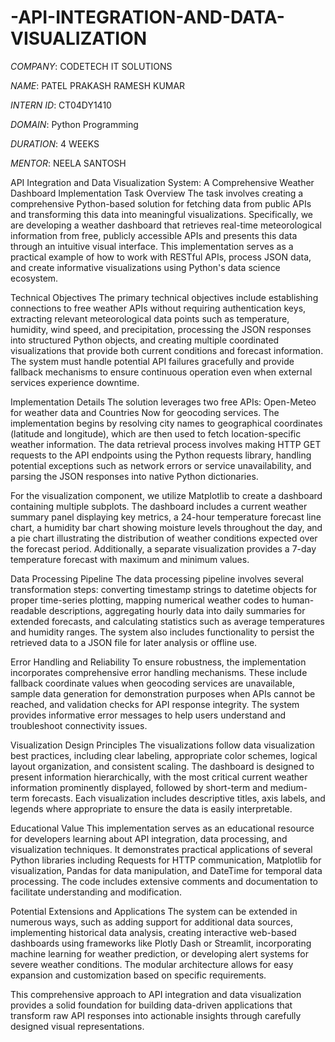 # -API-INTEGRATION-AND-DATA-VISUALIZATION

*COMPANY*: CODETECH IT SOLUTIONS

*NAME*: PATEL PRAKASH RAMESH KUMAR

*INTERN ID*: CT04DY1410

*DOMAIN*: Python Programming

*DURATION*: 4 WEEKS

*MENTOR*: NEELA SANTOSH

API Integration and Data Visualization System: A Comprehensive Weather Dashboard Implementation
Task Overview
The task involves creating a comprehensive Python-based solution for fetching data from public APIs and transforming this data into meaningful visualizations. Specifically, we are developing a weather dashboard that retrieves real-time meteorological information from free, publicly accessible APIs and presents this data through an intuitive visual interface. This implementation serves as a practical example of how to work with RESTful APIs, process JSON data, and create informative visualizations using Python's data science ecosystem.

Technical Objectives
The primary technical objectives include establishing connections to free weather APIs without requiring authentication keys, extracting relevant meteorological data points such as temperature, humidity, wind speed, and precipitation, processing the JSON responses into structured Python objects, and creating multiple coordinated visualizations that provide both current conditions and forecast information. The system must handle potential API failures gracefully and provide fallback mechanisms to ensure continuous operation even when external services experience downtime.

Implementation Details
The solution leverages two free APIs: Open-Meteo for weather data and Countries Now for geocoding services. The implementation begins by resolving city names to geographical coordinates (latitude and longitude), which are then used to fetch location-specific weather information. The data retrieval process involves making HTTP GET requests to the API endpoints using the Python requests library, handling potential exceptions such as network errors or service unavailability, and parsing the JSON responses into native Python dictionaries.

For the visualization component, we utilize Matplotlib to create a dashboard containing multiple subplots. The dashboard includes a current weather summary panel displaying key metrics, a 24-hour temperature forecast line chart, a humidity bar chart showing moisture levels throughout the day, and a pie chart illustrating the distribution of weather conditions expected over the forecast period. Additionally, a separate visualization provides a 7-day temperature forecast with maximum and minimum values.

Data Processing Pipeline
The data processing pipeline involves several transformation steps: converting timestamp strings to datetime objects for proper time-series plotting, mapping numerical weather codes to human-readable descriptions, aggregating hourly data into daily summaries for extended forecasts, and calculating statistics such as average temperatures and humidity ranges. The system also includes functionality to persist the retrieved data to a JSON file for later analysis or offline use.

Error Handling and Reliability
To ensure robustness, the implementation incorporates comprehensive error handling mechanisms. These include fallback coordinate values when geocoding services are unavailable, sample data generation for demonstration purposes when APIs cannot be reached, and validation checks for API response integrity. The system provides informative error messages to help users understand and troubleshoot connectivity issues.

Visualization Design Principles
The visualizations follow data visualization best practices, including clear labeling, appropriate color schemes, logical layout organization, and consistent scaling. The dashboard is designed to present information hierarchically, with the most critical current weather information prominently displayed, followed by short-term and medium-term forecasts. Each visualization includes descriptive titles, axis labels, and legends where appropriate to ensure the data is easily interpretable.

Educational Value
This implementation serves as an educational resource for developers learning about API integration, data processing, and visualization techniques. It demonstrates practical applications of several Python libraries including Requests for HTTP communication, Matplotlib for visualization, Pandas for data manipulation, and DateTime for temporal data processing. The code includes extensive comments and documentation to facilitate understanding and modification.

Potential Extensions and Applications
The system can be extended in numerous ways, such as adding support for additional data sources, implementing historical data analysis, creating interactive web-based dashboards using frameworks like Plotly Dash or Streamlit, incorporating machine learning for weather prediction, or developing alert systems for severe weather conditions. The modular architecture allows for easy expansion and customization based on specific requirements.

This comprehensive approach to API integration and data visualization provides a solid foundation for building data-driven applications that transform raw API responses into actionable insights through carefully designed visual representations.
